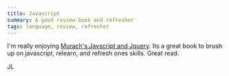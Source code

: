 ```yaml
---
title: Javascript
summary: A good review book and refresher
tags: language, review, refresher
---
```


I'm really enjoying [Murach's Javscript and Jquery](http://www.amazon.com/Murachs-JavaScript-jQuery-Zak-Ruvalcaba/dp/1890774707/).  Its a great book to brush up on javascript, relearn, and refresh ones skills.  Great read.


JL
